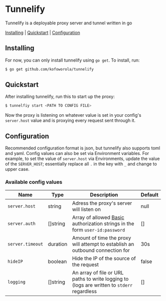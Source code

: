 # Tunnelify
Tunnelify is a deployable proxy server and tunnel written in go

[Installing](#installing) | [Quickstart](#quickstart) | [Configuration](#configuration)


## Installing
For now, you can only install tunnelify using `go get`. To install, run:
```sh
$ go get github.com/kofoworola/tunnelify
```

## Quickstart
After installing tunnelify, run this to start up the proxy:
```sh
$ tunnelfiy start <PATH TO CONFIG FILE>
```

Now the proxy is listening on whatever value is set in your config's `server.host` value and is proxying every request sent through it.


## Configuration
Recommended configuration format is json, but tunnelify also supports toml and yaml. 
Config values can also be set via Environment variables. For example, to set the value of `server.host` via 
Environments, update the value of the `SERVER_HOST`; essentially replace all `.` in the key with `_` and 
change to upper case.

### Available config values
| Name     | Type | Description           | Default |
|----------|------|-----------------------| ----- |
| `server.host`| string | Adress the proxy's server will listen on | null|
| `server.auth`| []string| Array of allowed [Basic](https://tools.ietf.org/html/rfc7617) authorization strings in the form `user-id:password`| [] |
| `server.timeout` | duration| Amount of time the proxy will attempt to establish an outbound connection for | 30s |
| `hideIP` | boolean | Hide the IP of the source of the request | false |
| `logging` | []string | An array of file or URL paths to write logging to (logs are written to `stderr` regardless | [] |


